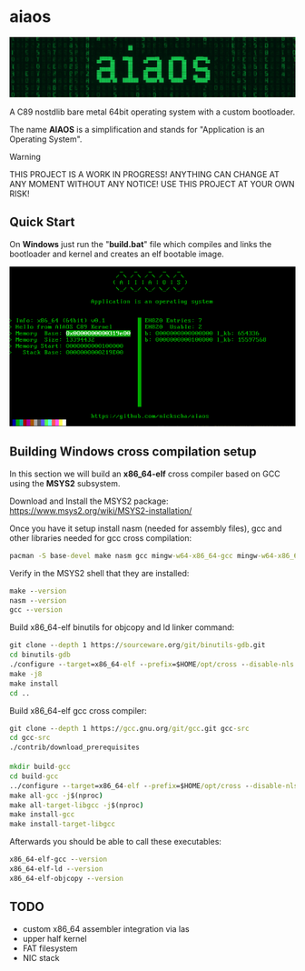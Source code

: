 # aiaos

<p align="center">
<a href="https://nickscha.github.io/"><img src="aiaos.jpg"></a>
</p>

A C89 nostdlib bare metal 64bit operating system with a custom bootloader.

The name **AIAOS** is a simplification and stands for "Application is an Operating System".
 
> [!WARNING]
> THIS PROJECT IS A WORK IN PROGRESS! ANYTHING CAN CHANGE AT ANY MOMENT WITHOUT ANY NOTICE! USE THIS PROJECT AT YOUR OWN RISK!

## Quick Start

On **Windows** just run the "**build.bat**" file which compiles and links the bootloader and kernel and creates an elf bootable image.

<p align="center">
<a href="https://nickscha.github.io/"><img src="aiaos_example.png"></a>
</p>

## Building Windows cross compilation setup

In this section we will build an **x86_64-elf** cross compiler based on GCC using the **MSYS2** subsystem.

Download and Install the MSYS2 package: 
https://www.msys2.org/wiki/MSYS2-installation/
 
Once you have it setup install nasm (needed for assembly files), gcc and other libraries needed for gcc cross compilation:
 
```bat
pacman -S base-devel make nasm gcc mingw-w64-x86_64-gcc mingw-w64-x86_64-qemu git gmp-devel mpfr-devel mpc-devel mpc isl-devel zlib-devel
```

Verify in the MSYS2 shell that they are installed:

```bat
make --version
nasm --version
gcc --version
```

Build x86_64-elf binutils for objcopy and ld linker command:

```bat
git clone --depth 1 https://sourceware.org/git/binutils-gdb.git
cd binutils-gdb
./configure --target=x86_64-elf --prefix=$HOME/opt/cross --disable-nls --disable-werror
make -j8
make install
cd ..
```

Build x86_64-elf gcc cross compiler:

```bat
git clone --depth 1 https://gcc.gnu.org/git/gcc.git gcc-src
cd gcc-src
./contrib/download_prerequisites

mkdir build-gcc
cd build-gcc
../configure --target=x86_64-elf --prefix=$HOME/opt/cross --disable-nls --enable-languages=c --without-headers
make all-gcc -j$(nproc)
make all-target-libgcc -j$(nproc)
make install-gcc
make install-target-libgcc
```

Afterwards you should be able to call these executables:

```bat
x86_64-elf-gcc --version
x86_64-elf-ld --version
x86_64-elf-objcopy --version
```

## TODO

- custom x86_64 assembler integration via las
- upper half kernel
- FAT filesystem
- NIC stack
